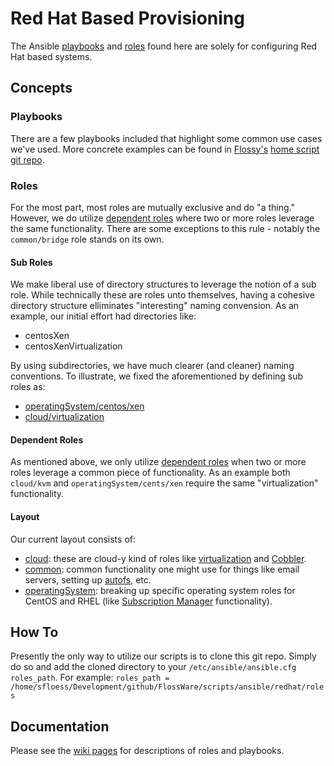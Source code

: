 # Red Hat Based Provisioning
The Ansible [playbooks](http://docs.ansible.com/ansible/playbooks.html) and [roles](http://docs.ansible.com/ansible/playbooks_roles.html#roles) found here are solely for configuring Red Hat based systems.

## Concepts

### Playbooks
There are a few playbooks included that highlight some common use cases we've used.  More concrete examples can be found in [Flossy's](https://github.com/sfloess) [home script git repo](https://github.com/sfloess/scripts/tree/master/ansible).

### Roles
For the most part, most roles are mutually exclusive and do "a thing."  However, we do utilize [dependent roles](http://docs.ansible.com/ansible/playbooks_roles.html#role-dependencies) where two or more roles leverage the same functionality.  There are some exceptions to this rule - notably the ```common/bridge``` role stands on its own.

#### Sub Roles
We make liberal use of directory structures to leverage the notion of a sub role.  While technically these are roles unto themselves, having a cohesive directory structure elliminates "interesting" naming convension.  As an example, our initial effort had directories like:
* centosXen
* centosXenVirtualization

By using subdirectories, we have much clearer (and cleaner) naming conventions.  To illustrate, we fixed the aforementioned by defining sub roles as:
* [operatingSystem/centos/xen](https://github.com/FlossWare/scripts/tree/master/ansible/redhat/roles/operatingSystem/centos/xen)
* [cloud/virtualization](https://github.com/FlossWare/scripts/tree/master/ansible/redhat/roles/cloud/virtualization)

#### Dependent Roles
As mentioned above, we only utilize [dependent roles](http://docs.ansible.com/ansible/playbooks_roles.html#role-dependencies) when two or more roles leverage a common piece of functionality.  As an example both ```cloud/kvm``` and ```operatingSystem/cents/xen``` require the same "virtualization" functionality.

#### Layout
Our current layout consists of:
* [cloud](https://github.com/FlossWare/scripts/tree/master/ansible/redhat/roles/cloud): these are cloud-y kind of roles like [virtualization](https://en.wikipedia.org/wiki/Virtualization) and [Cobbler](http://cobbler.github.io/).
* [common](https://github.com/FlossWare/scripts/tree/master/ansible/redhat/roles/common): common functionality one might use for things like email servers, setting up [autofs](https://wiki.archlinux.org/index.php/Autofs), etc.
* [operatingSystem](https://github.com/FlossWare/scripts/tree/master/ansible/redhat/roles/operatingSystem): breaking up specific operating system roles for CentOS and RHEL (like [Subscription Manager](https://access.redhat.com/documentation/en-US/Red_Hat_Enterprise_Linux/5/html/5.7_Release_Notes/subscriptionentitlement.html) functionality).

## How To
Presently the only way to utilize our scripts is to clone this git repo.  Simply do so and add the cloned directory to your ```/etc/ansible/ansible.cfg``` ```roles_path```.  For example:  ```roles_path = /home/sfloess/Development/github/FlossWare/scripts/ansible/redhat/roles```

## Documentation
Please see the [wiki pages](https://github.com/FlossWare/scripts/wiki) for descriptions of roles and playbooks.